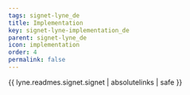```yaml
---
tags: signet-lyne_de
title: Implementation
key: signet-lyne-implementation_de
parent: signet-lyne_de
icon: implementation
order: 4
permalink: false  
---
```

{{ lyne.readmes.signet.signet | absolutelinks | safe }}


